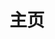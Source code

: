 ---
home: true
layout: BlogHome
icon: home-fill
title: 主页
bgImage: https://xingqiu-tuchuang-1256524210.cos.ap-shanghai.myqcloud.com/17292/96776418_p0%20miku%202022%203.9.png
heroText: 𝓜𝓲𝓸𝓶𝓲𝓸𝓻𝓪
heroFullScreen: true
tagline: 无法预知的命运之舞台，是我心中最美丽的梦想。只有在这里，我才能感受到真正的自由和快乐。
projects:
  - icon: project
    name: user-center
    desc: Gin+Gorm+Redis+MySQL的用户管理系统的后端
    link: https://github.com/miomiora/user-center


footer: miomiora的小窝
---